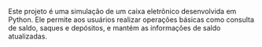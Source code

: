 Este projeto é uma simulação de um caixa eletrônico desenvolvida em Python. Ele permite aos usuários realizar operações básicas como consulta de saldo, saques e depósitos, e mantém as informações de saldo atualizadas.
